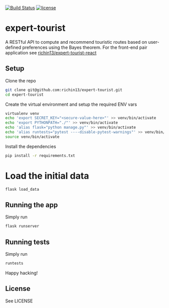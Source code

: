 [![Build Status](https://travis-ci.org/richin13/expert-tourist.svg?branch=dev)](https://travis-ci.org/richin13/expert-tourist) [![license](https://img.shields.io/github/license/richin13/expert-tourist.svg)](https://opensource.org/licenses/MIT)

# expert-tourist

A RESTful API to compute and recommend touristic routes based on user-defined preferences using the Bayes theorem.
For the front-end pair application see [richin13/expert-tourist-react](https://github.com/richin13/expert-tourist-react)

## Setup

Clone the repo

```bash
git clone git@github.com:richin13/expert-tourist.git
cd expert-tourist
```

Create the virtual environment and setup the required ENV vars

```bash
virtualenv venv
echo 'export SECRET_KEY="<secure-value-here>"' >> venv/bin/activate
echo 'export PYTHONPATH="./"' >> venv/bin/activate
echo 'alias flask="python manage.py"' >> venv/bin/activate
echo 'alias runtests="pytest ----disable-pytest-warnings"' >> venv/bin/activate
source venv/bin/activate
```

Install the dependencies

```bash
pip install -r requirements.txt
```

# Load the initial data

```bash
flask load_data
```

## Running the app

Simply run 

```bash
flask runserver
```

## Running tests

Simply run 

```bash
runtests
```

Happy hacking!

## License

See LICENSE

